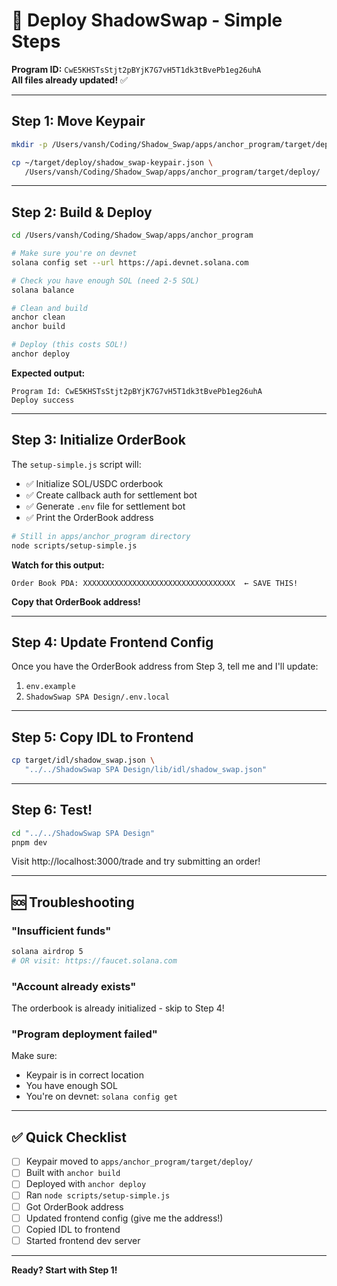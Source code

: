 # 🚀 Deploy ShadowSwap - Simple Steps

**Program ID:** `CwE5KHSTsStjt2pBYjK7G7vH5T1dk3tBvePb1eg26uhA`  
**All files already updated!** ✅

---

## Step 1: Move Keypair

```bash
mkdir -p /Users/vansh/Coding/Shadow_Swap/apps/anchor_program/target/deploy

cp ~/target/deploy/shadow_swap-keypair.json \
   /Users/vansh/Coding/Shadow_Swap/apps/anchor_program/target/deploy/
```

---

## Step 2: Build & Deploy

```bash
cd /Users/vansh/Coding/Shadow_Swap/apps/anchor_program

# Make sure you're on devnet
solana config set --url https://api.devnet.solana.com

# Check you have enough SOL (need 2-5 SOL)
solana balance

# Clean and build
anchor clean
anchor build

# Deploy (this costs SOL!)
anchor deploy
```

**Expected output:**
```
Program Id: CwE5KHSTsStjt2pBYjK7G7vH5T1dk3tBvePb1eg26uhA
Deploy success
```

---

## Step 3: Initialize OrderBook

The `setup-simple.js` script will:
- ✅ Initialize SOL/USDC orderbook
- ✅ Create callback auth for settlement bot
- ✅ Generate `.env` file for settlement bot
- ✅ Print the OrderBook address

```bash
# Still in apps/anchor_program directory
node scripts/setup-simple.js
```

**Watch for this output:**
```
Order Book PDA: XXXXXXXXXXXXXXXXXXXXXXXXXXXXXXXXXX  ← SAVE THIS!
```

**Copy that OrderBook address!**

---

## Step 4: Update Frontend Config

Once you have the OrderBook address from Step 3, tell me and I'll update:

1. `env.example`
2. `ShadowSwap SPA Design/.env.local`

---

## Step 5: Copy IDL to Frontend

```bash
cp target/idl/shadow_swap.json \
   "../../ShadowSwap SPA Design/lib/idl/shadow_swap.json"
```

---

## Step 6: Test!

```bash
cd "../../ShadowSwap SPA Design"
pnpm dev
```

Visit http://localhost:3000/trade and try submitting an order!

---

## 🆘 Troubleshooting

### "Insufficient funds"
```bash
solana airdrop 5
# OR visit: https://faucet.solana.com
```

### "Account already exists"
The orderbook is already initialized - skip to Step 4!

### "Program deployment failed"
Make sure:
- Keypair is in correct location
- You have enough SOL
- You're on devnet: `solana config get`

---

## ✅ Quick Checklist

- [ ] Keypair moved to `apps/anchor_program/target/deploy/`
- [ ] Built with `anchor build`
- [ ] Deployed with `anchor deploy`
- [ ] Ran `node scripts/setup-simple.js`
- [ ] Got OrderBook address
- [ ] Updated frontend config (give me the address!)
- [ ] Copied IDL to frontend
- [ ] Started frontend dev server

---

**Ready? Start with Step 1!**

